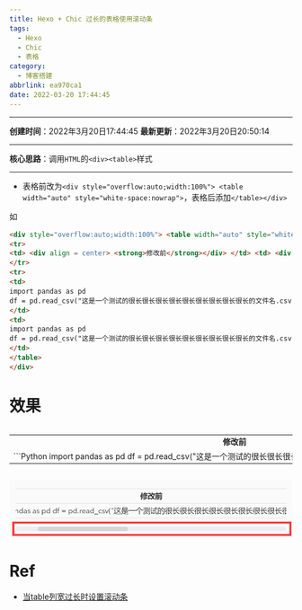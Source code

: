 ```yaml
---
title: Hexo + Chic 过长的表格使用滚动条
tags:
  - Hexo
  - Chic
  - 表格
category:
  - 博客搭建
abbrlink: ea970ca1
date: 2022-03-20 17:44:45
---
```


---

**创建时间**：2022年3月20日17:44:45
**最新更新**：2022年3月20日20:50:14


---

**核心思路**：调用`HTML`的`<div><table>`样式

---


* 表格前改为`<div style="overflow:auto;width:100%"> <table width="auto" style="white-space:nowrap">`，表格后添加`</table></div>`

如

```html
<div style="overflow:auto;width:100%"> <table width="auto" style="white-space:nowrap">
<tr>
<td> <div align = center> <strong>修改前</strong></div> </td> <td> <div align = center> <strong>修改后</strong></div> </td>
</tr>
<tr>
<td>
import pandas as pd
df = pd.read_csv("这是一个测试的很长很长很长很长很长很长很长很长很长的文件名.csv")
</td>
<td>
import pandas as pd
df = pd.read_csv("这是一个测试的很长很长很长很长很长很长很长很长很长的文件名.csv")
</td>
</table>
</div>
```

# 效果       

<div style="overflow:auto;width:100%"> <table width="auto" style="white-space:nowrap">
<tr>
<td> <div align = center> <strong>修改前</strong></div> </td> <td> <div align = center> <strong>修改后</strong></div> </td>
</tr>
<tr>
<td>
```Python
import pandas as pd
df = pd.read_csv("这是一个测试的很长很长很长很长很长很长很长很长很长的文件名.csv")
```
</td>
<td>
```Python
import pandas as pd
df = pd.read_csv("这是一个测试的很长很长很长很长很长很长很长很长很长的文件名.csv")
```
</td>
</table>
</div>


![image-20220320180454281](Hexo-Chic-过长的表格使用滚动条/image-20220320180454281.png)

# Ref
* [当table列宽过长时设置滚动条](https://blog.csdn.net/weixin_41634885/article/details/102891402)
